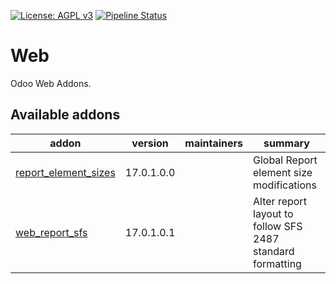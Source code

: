 [![License: AGPL v3](https://img.shields.io/badge/License-AGPL%20v3-blue.svg)](https://www.gnu.org/licenses/agpl-3.0)
[![Pipeline Status](https://gitlab.com/tawasta/odoo/web/badges/14.0-dev/pipeline.svg)](https://gitlab.com/tawasta/odoo/web/-/pipelines/)

Web
===
Odoo Web Addons.

[//]: # (addons)

Available addons
----------------
addon | version | maintainers | summary
--- | --- | --- | ---
[report_element_sizes](report_element_sizes/) | 17.0.1.0.0 |  | Global Report element size modifications
[web_report_sfs](web_report_sfs/) | 17.0.1.0.1 |  | Alter report layout to follow SFS 2487 standard formatting

[//]: # (end addons)
